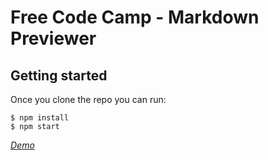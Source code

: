 # Free Code Camp - Markdown Previewer

## Getting started

Once you clone the repo you can run:

```
$ npm install
$ npm start
```

*[Demo](https://kyawzintun.github.io/markdown/)*
